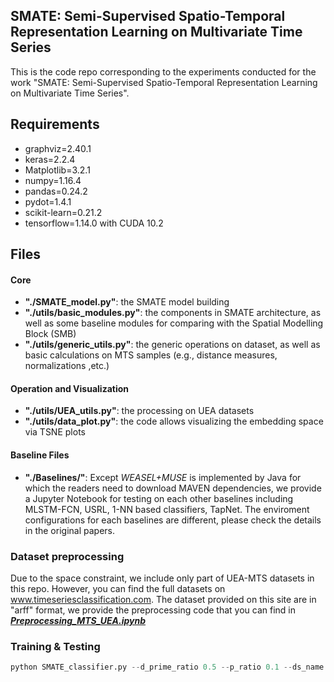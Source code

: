 ## SMATE: Semi-Supervised Spatio-Temporal Representation Learning on Multivariate Time Series
This is the code repo corresponding to the experiments conducted for the work "SMATE: Semi-Supervised Spatio-Temporal Representation Learning on Multivariate Time Series".



## Requirements

- graphviz=2.40.1
- keras=2.2.4
- Matplotlib=3.2.1
- numpy=1.16.4
- pandas=0.24.2
- pydot=1.4.1
- scikit-learn=0.21.2
- tensorflow=1.14.0 with CUDA 10.2



## Files

#### Core

- **"./SMATE_model.py"**: the SMATE model building
- **"./utils/basic_modules.py"**: the components in SMATE architecture, as well as some baseline modules for comparing with the Spatial Modelling Block (SMB) 
- **"./utils/generic_utils.py"**: the generic operations on dataset, as well as basic calculations on MTS samples  (e.g., distance measures, normalizations ,etc.) 

#### Operation and Visualization

- **"./utils/UEA_utils.py"**: the processing on UEA datasets
- **"./utils/data_plot.py"**: the code allows visualizing the embedding space via TSNE plots 

#### Baseline Files

- **"./Baselines/"**: Except *WEASEL+MUSE* is implemented by Java for which the readers need to download MAVEN dependencies, we provide a Jupyter Notebook for testing on each other baselines including MLSTM-FCN, USRL, 1-NN based classifiers, TapNet. The enviroment configurations for each baselines are different, please check the details in the original papers.

### Dataset preprocessing

Due to the space constraint, we include only part of UEA-MTS datasets in this repo. However, you can find the full datasets on www.timeseriesclassification.com. The dataset provided on this site are in "arff" format, we provide the preprocessing code that you can find in ***[Preprocessing_MTS_UEA.ipynb](./Datasets/MTS-UEA/Preprocessing_MTS_UEA.ipynb)***

### Training & Testing

```python
python SMATE_classifier.py --d_prime_ratio 0.5 --p_ratio 0.1 --ds_name Cricket
```

